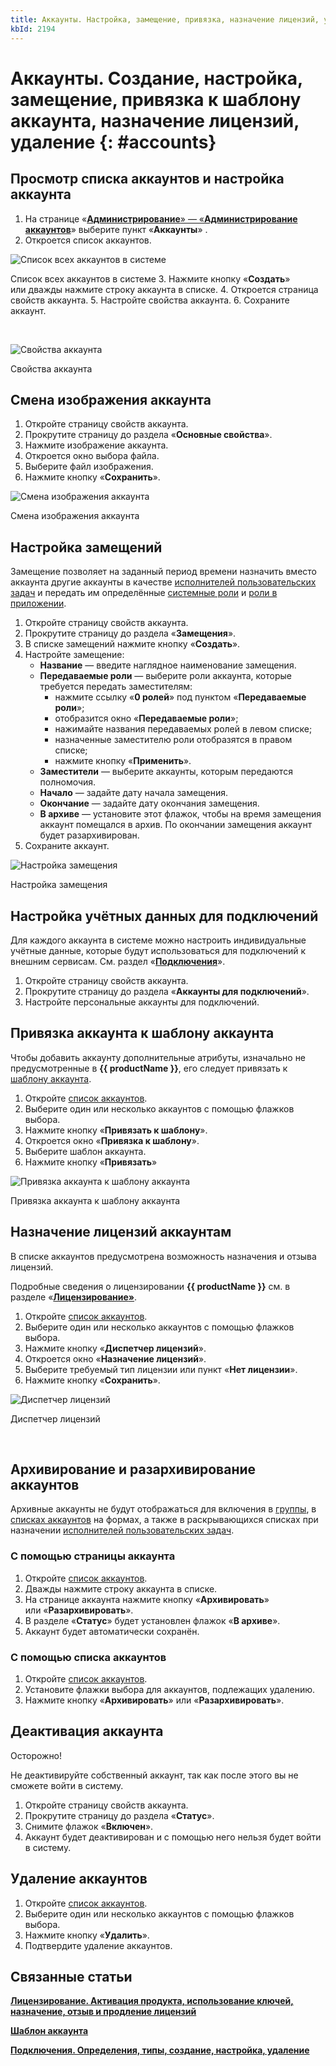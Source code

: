 ```yaml
---
title: Аккаунты. Настройка, замещение, привязка, назначение лицензий, удаление
kbId: 2194
---
```


# Аккаунты. Создание, настройка, замещение, привязка к шаблону аккаунта, назначение лицензий, удаление {: #accounts}

## Просмотр списка аккаунтов и настройка аккаунта

1. На странице «[**Администрирование**» — «**Администрирование аккаунтов**](https://kb.comindware.ru/article.php?id=2191)» выберите пункт «**Аккаунты**» *‌*.
2. Откроется список аккаунтов.


![Список всех аккаунтов в системе](https://kb.comindware.ru/assets/img_660ea5aa9f2f4.png)

Список всех аккаунтов в системе
3. Нажмите кнопку «**Создать**» или дважды нажмите строку аккаунта в списке.
4. Откроется страница свойств аккаунта.
5. Настройте свойства аккаунта.
6. Сохраните аккаунт.   

 

![Свойства аккаунта](https://kb.comindware.ru/assets/account_properties.png)

Свойства аккаунта

## Смена изображения аккаунта

1. Откройте страницу свойств аккаунта.
2. Прокрутите страницу до раздела «**Основные свойства**».
3. Нажмите изображение аккаунта.
4. Откроется окно выбора файла.
5. Выберите файл изображения.
6. Нажмите кнопку «**Сохранить**».


![Смена изображения аккаунта](https://kb.comindware.ru/assets/account_image.png)

Смена изображения аккаунта

## Настройка замещений

Замещение позволяет на заданный период времени назначить вместо аккаунта другие аккаунты в качестве [исполнителей пользовательских задач](https://kb.comindware.ru/article.php?id=2392#mcetoc_1h289ssrq3) и передать им определённые [системные роли](https://kb.comindware.ru/article.php?id=2175) и [роли в приложении](https://kb.comindware.ru/article.php?id=2208).

1. Откройте страницу свойств аккаунта.
2. Прокрутите страницу до раздела «**Замещения**».
3. В списке замещений нажмите кнопку «**Создать**».
4. Настройте замещение:
    - **Название** — введите наглядное наименование замещения.
    - **Передаваемые роли** — выберите роли аккаунта, которые требуется передать заместителям:
        - нажмите ссылку «**0 ролей**» под пунктом «**Передаваемые роли**»;
        - отобразится окно «**Передаваемые роли**»;
        - нажимайте названия передаваемых ролей в левом списке;
        - назначенные заместителю роли отобразятся в правом списке;
        - нажмите кнопку «**Применить**».
    - **Заместители** — выберите аккаунты, которым передаются полномочия.
    - **Начало** — задайте дату начала замещения.
    - **Окончание** — задайте дату окончания замещения.
    - **В архиве** — установите этот флажок, чтобы на время замещения аккаунт помещался в архив. По окончании замещения аккаунт будет разархивирован.
5. Сохраните аккаунт.

![Настройка замещения](https://kb.comindware.ru/assets/img_660ec238839c4.png)

Настройка замещения

## Настройка учётных данных для подключений

Для каждого аккаунта в системе можно настроить индивидуальные учётные данные, которые будут использоваться для подключений к внешним сервисам. См. раздел «**[Подключения](https://kb.comindware.ru/article.php?id=2205)**».

1. Откройте страницу свойств аккаунта.
2. Прокрутите страницу до раздела «**Аккаунты для подключений**».
3. Настройте персональные аккаунты для подключений.

## Привязка аккаунта к шаблону аккаунта

Чтобы добавить аккаунту дополнительные атрибуты, изначально не предусмотренные в **{{ productName }}**, его следует привязать к [шаблону аккаунта](https://kb.comindware.ru/article.php?id=2223).

1. Откройте [список аккаунтов](#mcetoc_1gjrh0knp2).
2. Выберите один или несколько аккаунтов с помощью флажков выбора.
3. Нажмите кнопку «**Привязать к шаблону**».
4. Откроется окно «**Привязка к шаблону**».
5. Выберите шаблон аккаунта.
6. Нажмите кнопку «**Привязать**»

![Привязка аккаунта к шаблону аккаунта](https://kb.comindware.ru/assets/account_link_to_template.png)

Привязка аккаунта к шаблону аккаунта

## Назначение лицензий аккаунтам

В списке аккаунтов предусмотрена возможность назначения и отзыва лицензий.

Подробные сведения о лицензировании **{{ productName }}** см. в разделе «**[Лицензирование](https://kb.comindware.ru/article.php?id=2183)[»](https://kb.comindware.ru/article.php?id=2183)**.

1. Откройте [список аккаунтов](#mcetoc_1gjrh0knp2).
2. Выберите один или несколько аккаунтов с помощью флажков выбора.
3. Нажмите кнопку «**Диспетчер лицензий**».
4. Откроется окно «**Назначение лицензий**».
5. Выберите требуемый тип лицензии или пункт «**Нет лицензии**».
6. Нажмите кнопку «**Сохранить**».

![Диспетчер лицензий](https://kb.comindware.ru/assets/accounts_license_manager.png)

Диспетчер лицензий

 

## Архивирование и разархивирование аккаунтов

Архивные аккаунты не будут отображаться для включения в [группы](https://kb.comindware.ru/article.php?id=2193), в [списках аккаунтов](https://kb.comindware.ru/article.php?id=2531#mcetoc_1hldeh28h3) на формах, а также в раскрывающихся списках при назначении [исполнителей пользовательских задач](https://kb.comindware.ru/article.php?id=2392#mcetoc_1h289ssrq3).

### С помощью страницы аккаунта

1. Откройте [список аккаунтов](#mcetoc_1gjrh0knp2).
2. Дважды нажмите строку аккаунта в списке.
3. На странице аккаунта нажмите кнопку «**Архивировать**» или «**Разархивировать**».
4. В разделе «**Статус**» будет установлен флажок «**В архиве**».
5. Аккаунт будет автоматически сохранён.

### С помощью списка аккаунтов

1. Откройте [список аккаунтов](#mcetoc_1gjrh0knp2).
2. Установите флажки выбора для аккаунтов, подлежащих удалению.
3. Нажмите кнопку «**Архивировать**» или «**Разархивировать**».

## Деактивация аккаунта

Осторожно!

Не деактивируйте собственный аккаунт, так как после этого вы не сможете войти в систему.

1. Откройте страницу свойств аккаунта.
2. Прокрутите страницу до раздела «**Статус**».
3. Снимите флажок «**Включен**».
4. Аккаунт будет деактивирован и с помощью него нельзя будет войти в систему.

## Удаление аккаунтов

1. Откройте [список аккаунтов](#mcetoc_1gjrh0knp2).
2. Выберите один или несколько аккаунтов с помощью флажков выбора.
3. Нажмите кнопку «**Удалить**».
4. Подтвердите удаление аккаунтов.

## Связанные статьи

**[Лицензирование. Активация продукта, использование ключей, назначение, отзыв и продление лицензий](https://kb.comindware.ru/article.php?id=2183)**

**[Шаблон аккаунта](https://kb.comindware.ru/article.php?id=2223)**

**[Подключения. Определения, типы, создание, настройка, удаление](https://kb.comindware.ru/article.php?id=2205)**